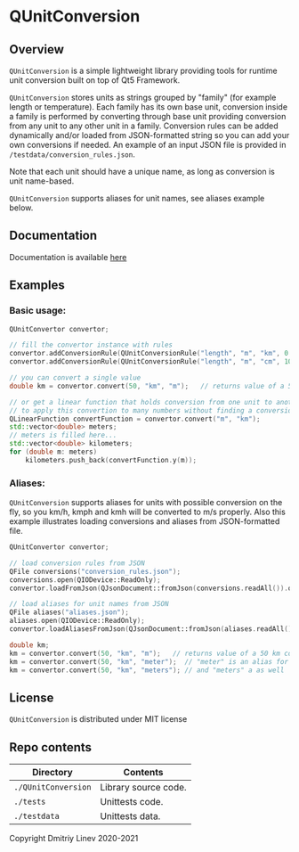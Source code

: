 # QUnitConversion

## Overview

`QUnitConversion` is a simple lightweight library providing tools for runtime unit conversion built on top of Qt5 Framework.

`QUnitConversion` stores units as strings grouped by "family" (for example length or temperature). 
Each family has its own base unit, conversion inside a family is performed by converting through base unit
providing conversion from any unit to any other unit in a family. Conversion rules can be added dynamically
and/or loaded from JSON-formatted string so you can add your own conversions if needed. An example of 
an input JSON file is provided in `/testdata/conversion_rules.json`.

Note that each unit should have a unique name, as long as conversion is unit name-based.

`QUnitConversion` supports aliases for unit names, see aliases example below.

## Documentation

Documentation is available [here](https://beardedbeaver.github.io/QUnitConversion/index.html)

## Examples

### Basic usage:

```cpp
QUnitConvertor convertor;

// fill the convertor instance with rules
convertor.addConversionRule(QUnitConversionRule("length", "m", "km", 0.001, 0));
convertor.addConversionRule(QUnitConversionRule("length", "m", "cm", 100, 0));

// you can convert a single value
double km = convertor.convert(50, "km", "m");   // returns value of a 50 km converted to meters

// or get a linear function that holds conversion from one unit to another
// to apply this convertion to many numbers without finding a conversion each time 
QLinearFunction convertFunction = convertor.convert("m", "km");
std::vector<double> meters;
// meters is filled here...
std::vector<double> kilometers;
for (double m: meters)
    kilometers.push_back(convertFunction.y(m));
```

### Aliases:

`QUnitConversion` supports aliases for units with possible conversion on the fly, so you km/h, kmph and kmh 
will be converted to m/s properly. Also this example illustrates loading conversions and aliases from
JSON-formatted file.

```cpp
QUnitConvertor convertor;

// load conversion rules from JSON
QFile conversions("conversion_rules.json");
conversions.open(QIODevice::ReadOnly);
convertor.loadFromJson(QJsonDocument::fromJson(conversions.readAll()).object());

// load aliases for unit names from JSON
QFile aliases("aliases.json");
aliases.open(QIODevice::ReadOnly);
convertor.loadAliasesFromJson(QJsonDocument::fromJson(aliases.readAll()).object());

double km;
km = convertor.convert(50, "km", "m");   // returns value of a 50 km converted to meters
km = convertor.convert(50, "km", "meter");  // "meter" is an alias for "m" written in loaded json
km = convertor.convert(50, "km", "meters"); // and "meters" a as well
```

## License

`QUnitConversion` is distributed under MIT license

## Repo contents

| Directory           | Contents                       |
|---------------------|--------------------------------|
| `./QUnitConversion` | Library source code.           |
| `./tests`           | Unittests code.                |
| `./testdata`        | Unittests data.                |

Copyright Dmitriy Linev 2020-2021
